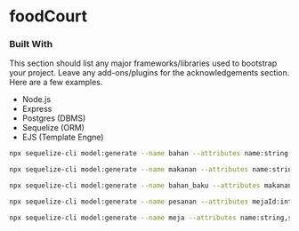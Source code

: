 # foodCourt

### Built With

This section should list any major frameworks/libraries used to bootstrap your project. Leave any add-ons/plugins for the acknowledgements section. Here are a few examples.

- Node.js
- Express
- Postgres (DBMS)
- Sequelize (ORM)
- EJS (Template Engne)

```bash
npx sequelize-cli model:generate --name bahan --attributes name:string,stok:integer

npx sequelize-cli model:generate --name makanan --attributes name:string,harga:integer,foto:string

npx sequelize-cli model:generate --name bahan_baku --attributes makananId:integer,bahanId:integer,jumlah:integer

npx sequelize-cli model:generate --name pesanan --attributes mejaId:integer,makananId:integer,jumlah:integer,status_makanan:integer,status_pesanan:integer

npx sequelize-cli model:generate --name meja --attributes name:string,status_meja:integer,status_nota:integer
```
